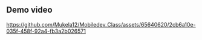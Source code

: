 ## Demo video

https://github.com/Mukela12/Mobiledev_Class/assets/65640620/2cb6a10e-035f-458f-92a4-fb3a2b026571




